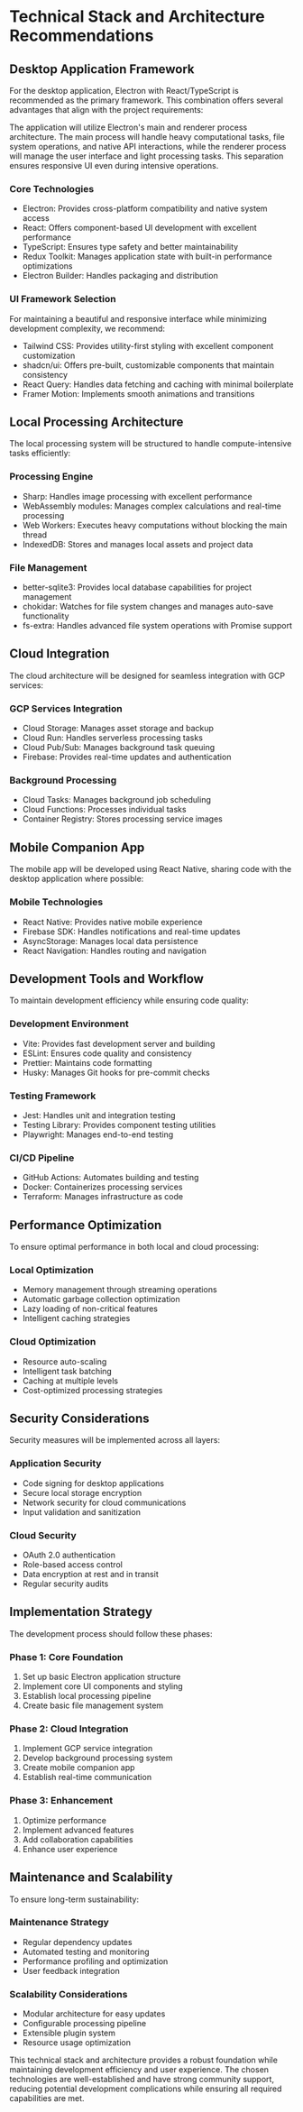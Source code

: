 # Technical Stack and Architecture Recommendations

## Desktop Application Framework

For the desktop application, Electron with React/TypeScript is recommended as the primary framework. This combination offers several advantages that align with the project requirements:

The application will utilize Electron's main and renderer process architecture. The main process will handle heavy computational tasks, file system operations, and native API interactions, while the renderer process will manage the user interface and light processing tasks. This separation ensures responsive UI even during intensive operations.

### Core Technologies
- Electron: Provides cross-platform compatibility and native system access
- React: Offers component-based UI development with excellent performance
- TypeScript: Ensures type safety and better maintainability
- Redux Toolkit: Manages application state with built-in performance optimizations
- Electron Builder: Handles packaging and distribution

### UI Framework Selection
For maintaining a beautiful and responsive interface while minimizing development complexity, we recommend:

- Tailwind CSS: Provides utility-first styling with excellent component customization
- shadcn/ui: Offers pre-built, customizable components that maintain consistency
- React Query: Handles data fetching and caching with minimal boilerplate
- Framer Motion: Implements smooth animations and transitions

## Local Processing Architecture

The local processing system will be structured to handle compute-intensive tasks efficiently:

### Processing Engine
- Sharp: Handles image processing with excellent performance
- WebAssembly modules: Manages complex calculations and real-time processing
- Web Workers: Executes heavy computations without blocking the main thread
- IndexedDB: Stores and manages local assets and project data

### File Management
- better-sqlite3: Provides local database capabilities for project management
- chokidar: Watches for file system changes and manages auto-save functionality
- fs-extra: Handles advanced file system operations with Promise support

## Cloud Integration

The cloud architecture will be designed for seamless integration with GCP services:

### GCP Services Integration
- Cloud Storage: Manages asset storage and backup
- Cloud Run: Handles serverless processing tasks
- Cloud Pub/Sub: Manages background task queuing
- Firebase: Provides real-time updates and authentication

### Background Processing
- Cloud Tasks: Manages background job scheduling
- Cloud Functions: Processes individual tasks
- Container Registry: Stores processing service images

## Mobile Companion App

The mobile app will be developed using React Native, sharing code with the desktop application where possible:

### Mobile Technologies
- React Native: Provides native mobile experience
- Firebase SDK: Handles notifications and real-time updates
- AsyncStorage: Manages local data persistence
- React Navigation: Handles routing and navigation

## Development Tools and Workflow

To maintain development efficiency while ensuring code quality:

### Development Environment
- Vite: Provides fast development server and building
- ESLint: Ensures code quality and consistency
- Prettier: Maintains code formatting
- Husky: Manages Git hooks for pre-commit checks

### Testing Framework
- Jest: Handles unit and integration testing
- Testing Library: Provides component testing utilities
- Playwright: Manages end-to-end testing

### CI/CD Pipeline
- GitHub Actions: Automates building and testing
- Docker: Containerizes processing services
- Terraform: Manages infrastructure as code

## Performance Optimization

To ensure optimal performance in both local and cloud processing:

### Local Optimization
- Memory management through streaming operations
- Automatic garbage collection optimization
- Lazy loading of non-critical features
- Intelligent caching strategies

### Cloud Optimization
- Resource auto-scaling
- Intelligent task batching
- Caching at multiple levels
- Cost-optimized processing strategies

## Security Considerations

Security measures will be implemented across all layers:

### Application Security
- Code signing for desktop applications
- Secure local storage encryption
- Network security for cloud communications
- Input validation and sanitization

### Cloud Security
- OAuth 2.0 authentication
- Role-based access control
- Data encryption at rest and in transit
- Regular security audits

## Implementation Strategy

The development process should follow these phases:

### Phase 1: Core Foundation
1. Set up basic Electron application structure
2. Implement core UI components and styling
3. Establish local processing pipeline
4. Create basic file management system

### Phase 2: Cloud Integration
1. Implement GCP service integration
2. Develop background processing system
3. Create mobile companion app
4. Establish real-time communication

### Phase 3: Enhancement
1. Optimize performance
2. Implement advanced features
3. Add collaboration capabilities
4. Enhance user experience

## Maintenance and Scalability

To ensure long-term sustainability:

### Maintenance Strategy
- Regular dependency updates
- Automated testing and monitoring
- Performance profiling and optimization
- User feedback integration

### Scalability Considerations
- Modular architecture for easy updates
- Configurable processing pipeline
- Extensible plugin system
- Resource usage optimization

This technical stack and architecture provides a robust foundation while maintaining development efficiency and user experience. The chosen technologies are well-established and have strong community support, reducing potential development complications while ensuring all required capabilities are met.